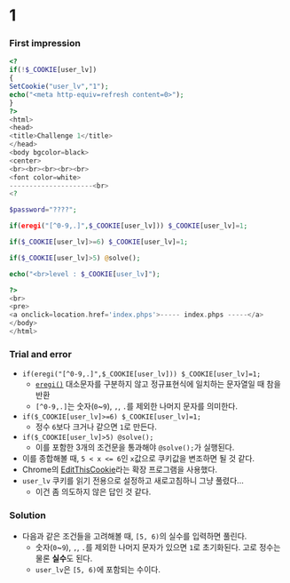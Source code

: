 # 1

### First impression
```php
<?
if(!$_COOKIE[user_lv])
{
SetCookie("user_lv","1");
echo("<meta http-equiv=refresh content=0>");
}
?>
<html>
<head>
<title>Challenge 1</title>
</head>
<body bgcolor=black>
<center>
<br><br><br><br><br>
<font color=white>
---------------------<br>
<?

$password="????";

if(eregi("[^0-9,.]",$_COOKIE[user_lv])) $_COOKIE[user_lv]=1;

if($_COOKIE[user_lv]>=6) $_COOKIE[user_lv]=1;

if($_COOKIE[user_lv]>5) @solve();

echo("<br>level : $_COOKIE[user_lv]");

?>
<br>
<pre>
<a onclick=location.href='index.phps'>----- index.phps -----</a>
</body>
</html>
```

### Trial and error
* `if(eregi("[^0-9,.]",$_COOKIE[user_lv])) $_COOKIE[user_lv]=1;`
	- [`eregi()`](http://php.net/manual/en/function.eregi.php) 대소문자를 구분하지 않고 정규표현식에 일치하는 문자열일 때 참을 반환
	- `[^0-9,.]`는 숫자(`0`~`9`), `,`, `.`를 제외한 나머지 문자를 의미한다.
* `if($_COOKIE[user_lv]>=6) $_COOKIE[user_lv]=1;`
	- 정수 `6`보다 크거나 같으면 `1`로 만든다.
* `if($_COOKIE[user_lv]>5) @solve();`
	- 이를 포함한 3개의 조건문을 통과해야 `@solve();`가 실행된다.
* 이를 종합해볼 때, `5 < x <= 6`인 `x`값으로 쿠키값을 변조하면 될 것 같다.
* Chrome의 [EditThisCookie](https://chrome.google.com/webstore/detail/editthiscookie/fngmhnnpilhplaeedifhccceomclgfbg?hl=ko)라는 확장 프로그램을 사용했다. 
* `user_lv` 쿠키를 읽기 전용으로 설정하고 새로고침하니 그냥 풀렸다...
	- 이건 좀 의도하지 않은 답인 것 같다.

### Solution
* 다음과 같은 조건들을 고려해볼 때, `[5, 6)`의 실수를 입력하면 풀린다.
	- 숫자(`0`~`9`), `,`, `.`를 제외한 나머지 문자가 있으면 `1`로 초기화된다. 고로 정수는 물론 **실수**도 된다.
	- `user_lv`은 `[5, 6)`에 포함되는 수이다.